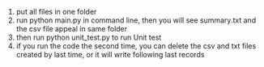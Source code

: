 1. put all files in one folder
2. run python main.py in command line, then you will see summary.txt and the csv file appeal in same folder
3. then run python unit_test.py to run Unit test
4. if you run the code the second time, you can delete the csv and txt files created by last time, or it will write following last records
